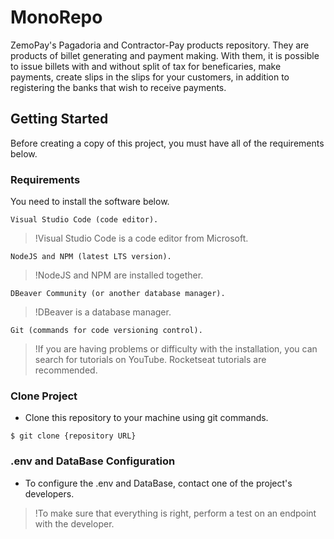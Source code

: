 # MonoRepo

ZemoPay's Pagadoria and Contractor-Pay products repository. They are products of billet generating and payment making. With them, it is possible to issue billets with and without split of tax for beneficaries, make payments, create slips in the slips for your customers, in addition to registering the banks that wish to receive payments.

## Getting Started

Before creating a copy of this project, you must have all of the requirements below.

### Requirements

You need to install the software below.

```
Visual Studio Code (code editor).
```
> !Visual Studio Code is a code editor from Microsoft.

```
NodeJS and NPM (latest LTS version).
```
> !NodeJS and NPM are installed together.

```
DBeaver Community (or another database manager).
```
> !DBeaver is a database manager.

```
Git (commands for code versioning control).
```

> !If you are having problems or difficulty with the installation, you can search for tutorials on YouTube. Rocketseat tutorials are recommended.

### Clone Project

- Clone this repository to your machine using git commands.

```shell
$ git clone {repository URL}
```

### .env and DataBase Configuration

- To configure the .env and DataBase, contact one of the project's developers.

> !To make sure that everything is right, perform a test on an endpoint with the developer.